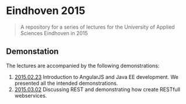 Eindhoven 2015
==============

> A repository for a series of lectures for the University of Applied
> Sciences Eindhoven in 2015

Demonstation
------------

The lectures are accompanied by the following demonstrations:

1. [2015.02.23][] Introduction to AngularJS and Java EE
   development. We presented all the intended demonstrations.
2. [2015.03.02][] Discussing REST and demonstrating how create
   RESTfull webservices.

[2015.02.23]: https://github.com/dvberkel/eindhoven.2015.02.23
[2015.03.02]: https://github.com/dvberkel/eindhoven.2015.03.02
